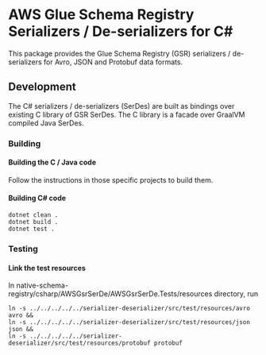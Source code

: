 # AWS Glue Schema Registry Serializers / De-serializers for C#

This package provides the Glue Schema Registry (GSR) serializers / de-serializers for Avro, JSON and Protobuf data formats.


## Development
The C# serializers / de-serializers (SerDes) are built as bindings over existing C library of GSR SerDes. The C library is a facade over GraalVM compiled Java SerDes.

### Building
#### Building the C / Java code
Follow the instructions in those specific projects to build them.

#### Building C# code

```
dotnet clean .
dotnet build .
dotnet test .
```


### Testing

#### Link the test resources
In native-schema-registry/csharp/AWSGsrSerDe/AWSGsrSerDe.Tests/resources directory, run
```shell
ln -s ../../../../../serializer-deserializer/src/test/resources/avro avro &&
ln -s ../../../../../serializer-deserializer/src/test/resources/json json &&
ln -s ../../../../../serializer-deserializer/src/test/resources/protobuf protobuf 
```
